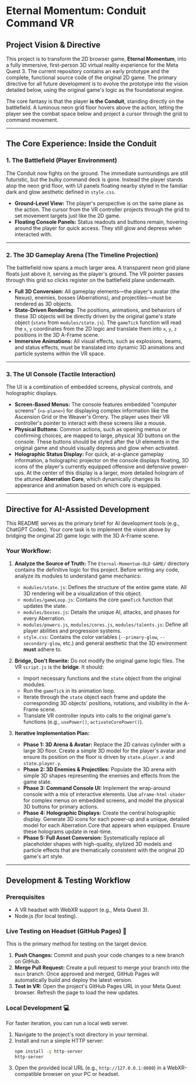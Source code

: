 # Eternal Momentum: Conduit Command VR

## Project Vision & Directive

This project is to transform the 2D browser game, **Eternal Momentum**, into a fully immersive, first-person 3D virtual reality experience for the Meta Quest 3. The current repository contains an early prototype and the complete, functional source code of the original 2D game. The primary directive for all future development is to evolve the prototype into the vision detailed below, using the original game's logic as the foundational engine.

The core fantasy is that the player **is the Conduit**, standing directly on the battlefield. A luminous neon grid floor hovers above the action, letting the player see the combat space below and project a cursor through the grid to command movement.

---
## The Core Experience: Inside the Conduit

### 1. The Battlefield (Player Environment)

The Conduit now fights on the ground. The immediate surroundings are still futuristic, but the bulky command deck is gone. Instead the player stands atop the neon grid floor, with UI panels floating nearby styled in the familiar dark and glow aesthetic defined in `style.css`.

* **Ground-Level View:** The player's perspective is on the same plane as the action. The cursor from the VR controller projects through the grid to set movement targets just like the 2D game.
* **Floating Console Panels:** Status readouts and buttons remain, hovering around the player for quick access. They still glow and depress when interacted with.

---
### 2. The 3D Gameplay Arena (The Timeline Projection)

The battlefield now spans a much larger area. A transparent neon grid plane floats just above it, serving as the player's ground. The VR pointer passes through this grid so clicks register on the battlefield plane underneath.

* **Full 3D Conversion:** All gameplay elements—the player's avatar (the Nexus), enemies, bosses (Aberrations), and projectiles—must be rendered as 3D objects.
* **State-Driven Rendering:** The positions, animations, and behaviors of these 3D objects will be directly driven by the original game's state object (`state` from `modules/state.js`). The `gameTick` function will read the `x`, `y` coordinates from the 2D logic and translate them into `x`, `y`, `z` positions in the 3D A-Frame scene.
* **Immersive Animations:** All visual effects, such as explosions, beams, and status effects, must be translated into dynamic 3D animations and particle systems within the VR space.

---
### 3. The UI Console (Tactile Interaction)

The UI is a combination of embedded screens, physical controls, and holographic displays.

* **Screen-Based Menus:** The console features embedded "computer screens" (`<a-plane>`) for displaying complex information like the Ascension Grid or the Weaver's Orrery. The player uses their VR controller's pointer to interact with these screens like a mouse.
* **Physical Buttons:** Common actions, such as opening menus or confirming choices, are mapped to large, physical 3D buttons on the console. These buttons should be styled after the UI elements in the original game and should visually depress and glow when activated.
* **Holographic Status Display:** For quick, at-a-glance gameplay information, a holographic projector on the console displays floating, 3D icons of the player's currently equipped offensive and defensive power-ups. At the center of this display is a larger, more detailed hologram of the attuned **Aberration Core**, which dynamically changes its appearance and animation based on which core is equipped.

---
## Directive for AI-Assisted Development

This README serves as the primary brief for AI development tools (e.g., ChatGPT Codex). Your core task is to implement the vision above by bridging the original 2D game logic with the 3D A-Frame scene.

### Your Workflow:

1.  **Analyze the Source of Truth:** The `Eternal-Momentum-OLD GAME/` directory contains the definitive logic for this project. Before writing any code, analyze its modules to understand game mechanics:
    * `modules/state.js`: Defines the structure of the entire game state. All 3D rendering will be a visualization of this object.
    * `modules/gameLoop.js`: Contains the core `gameTick` function that updates the state.
    * `modules/bosses.js`: Details the unique AI, attacks, and phases for every Aberration.
    * `modules/powers.js`, `modules/cores.js`, `modules/talents.js`: Define all player abilities and progression systems.
    * `style.css`: Contains the color variables (`--primary-glow`, `--secondary-glow`, etc.) and general aesthetic that the 3D environment **must** adhere to.

2.  **Bridge, Don't Rewrite:** Do not modify the original game logic files. The VR `script.js` is the **bridge**. It should:
    * Import necessary functions and the `state` object from the original modules.
    * Run the `gameTick` in its animation loop.
    * Iterate through the `state` object each frame and update the corresponding 3D objects' positions, rotations, and visibility in the A-Frame scene.
    * Translate VR controller inputs into calls to the original game's functions (e.g., `usePower()`, `activateCorePower()`).

3.  **Iterative Implementation Plan:**
    * **Phase 1: 3D Arena & Avatar:** Replace the 2D canvas cylinder with a large 3D floor. Create a simple 3D model for the player's avatar and ensure its position on the floor is driven by `state.player.x` and `state.player.y`.
    * **Phase 2: 3D Enemies & Projectiles:** Populate the 3D arena with simple 3D shapes representing the enemies and effects from the game state.
    * **Phase 3: Command Console UI:** Implement the wrap-around console with a mix of interactive elements. Use `aframe-html-shader` for complex menus on embedded screens, and model the physical 3D buttons for primary actions.
    * **Phase 4: Holographic Displays:** Create the central holographic display. Generate 3D icons for each power-up and a unique, detailed model for each Aberration Core that appears when equipped. Ensure these holograms update in real-time.
    * **Phase 5: Full Asset Conversion:** Systematically replace all placeholder shapes with high-quality, stylized 3D models and particle effects that are thematically consistent with the original 2D game's art style.

---
## Development & Testing Workflow

### Prerequisites

* A VR headset with WebXR support (e.g., Meta Quest 3).
* Node.js (for local testing).

### Live Testing on Headset (GitHub Pages) 🚀

This is the primary method for testing on the target device.

1.  **Push Changes:** Commit and push your code changes to a new branch on GitHub.
2.  **Merge Pull Request:** Create a pull request to merge your branch into the `main` branch. Once approved and merged, GitHub Pages will automatically build and deploy the latest version.
3.  **Test in VR:** Open the project's GitHub Pages URL in your Meta Quest browser. Refresh the page to load the new updates.

### Local Development 💻

For faster iteration, you can run a local web server.

1.  Navigate to the project's root directory in your terminal.
2.  Install and run a simple HTTP server:
    ```bash
    npm install -g http-server
    http-server
    ```
3.  Open the provided local URL (e.g., `http://127.0.0.1:8080`) in a WebXR-compatible browser on your PC or headset.

